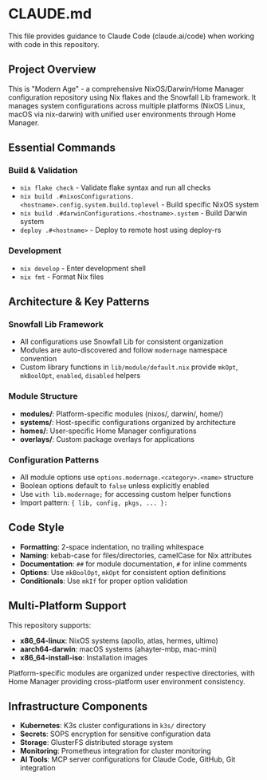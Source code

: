# CLAUDE.md

This file provides guidance to Claude Code (claude.ai/code) when working with code in this repository.

## Project Overview

This is "Modern Age" - a comprehensive NixOS/Darwin/Home Manager configuration repository using Nix flakes and the Snowfall Lib framework. It manages system configurations across multiple platforms (NixOS Linux, macOS via nix-darwin) with unified user environments through Home Manager.

## Essential Commands

### Build & Validation
- `nix flake check` - Validate flake syntax and run all checks
- `nix build .#nixosConfigurations.<hostname>.config.system.build.toplevel` - Build specific NixOS system
- `nix build .#darwinConfigurations.<hostname>.system` - Build Darwin system  
- `deploy .#<hostname>` - Deploy to remote host using deploy-rs

### Development
- `nix develop` - Enter development shell
- `nix fmt` - Format Nix files

## Architecture & Key Patterns

### Snowfall Lib Framework
- All configurations use Snowfall Lib for consistent organization
- Modules are auto-discovered and follow `modernage` namespace convention
- Custom library functions in `lib/module/default.nix` provide `mkOpt`, `mkBoolOpt`, `enabled`, `disabled` helpers

### Module Structure
- **modules/**: Platform-specific modules (nixos/, darwin/, home/)
- **systems/**: Host-specific configurations organized by architecture
- **homes/**: User-specific Home Manager configurations
- **overlays/**: Custom package overlays for applications

### Configuration Patterns
- All module options use `options.modernage.<category>.<name>` structure
- Boolean options default to `false` unless explicitly enabled
- Use `with lib.modernage;` for accessing custom helper functions
- Import pattern: `{ lib, config, pkgs, ... }:`

## Code Style

- **Formatting**: 2-space indentation, no trailing whitespace
- **Naming**: kebab-case for files/directories, camelCase for Nix attributes
- **Documentation**: `##` for module documentation, `#` for inline comments
- **Options**: Use `mkBoolOpt`, `mkOpt` for consistent option definitions
- **Conditionals**: Use `mkIf` for proper option validation

## Multi-Platform Support

This repository supports:
- **x86_64-linux**: NixOS systems (apollo, atlas, hermes, ultimo)
- **aarch64-darwin**: macOS systems (ahayter-mbp, mac-mini)
- **x86_64-install-iso**: Installation images

Platform-specific modules are organized under respective directories, with Home Manager providing cross-platform user environment consistency.

## Infrastructure Components

- **Kubernetes**: K3s cluster configurations in `k3s/` directory
- **Secrets**: SOPS encryption for sensitive configuration data
- **Storage**: GlusterFS distributed storage system
- **Monitoring**: Prometheus integration for cluster monitoring
- **AI Tools**: MCP server configurations for Claude Code, GitHub, Git integration